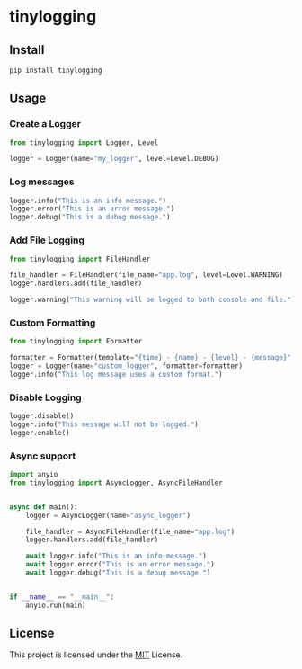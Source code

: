 # tinylogging

## Install

```bash
pip install tinylogging
```

## Usage

### Create a Logger

```python
from tinylogging import Logger, Level

logger = Logger(name="my_logger", level=Level.DEBUG)

```

### Log messages

```python
logger.info("This is an info message.")
logger.error("This is an error message.")
logger.debug("This is a debug message.")
```

### Add File Logging

```python
from tinylogging import FileHandler

file_handler = FileHandler(file_name="app.log", level=Level.WARNING)
logger.handlers.add(file_handler)

logger.warning("This warning will be logged to both console and file.")
```

### Custom Formatting

```python
from tinylogging import Formatter

formatter = Formatter(template="{time} - {name} - {level} - {message}", colorize=False)
logger = Logger(name="custom_logger", formatter=formatter)
logger.info("This log message uses a custom format.")
```

### Disable Logging

```python
logger.disable()
logger.info("This message will not be logged.")
logger.enable()
```

### Async support

```python
import anyio
from tinylogging import AsyncLogger, AsyncFileHandler


async def main():
    logger = AsyncLogger(name="async_logger")

    file_handler = AsyncFileHandler(file_name="app.log")
    logger.handlers.add(file_handler)

    await logger.info("This is an info message.")
    await logger.error("This is an error message.")
    await logger.debug("This is a debug message.")


if __name__ == "__main__":
    anyio.run(main)
```

## License

This project is licensed under the [MIT](https://github.com/HamletSargsyan/tiny-logging/blob/main/LICENSE) License.
